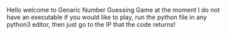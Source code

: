 Hello welcome to Genaric Number Guessing Game at the moment I do not have an executable if you would like to play, run the python file in any python3 editor, then just go to the IP that the code returns!
